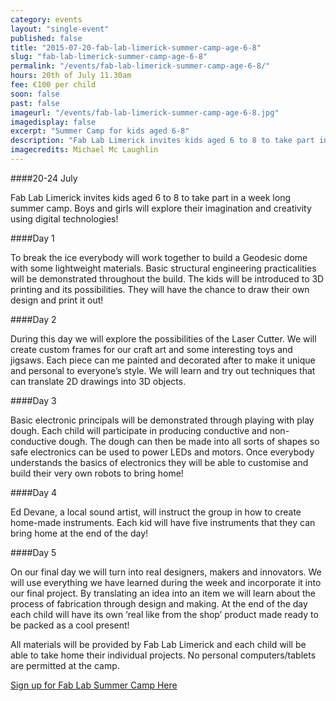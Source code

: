 ```yaml
---
category: events
layout: "single-event"
published: false
title: "2015-07-20-fab-lab-limerick-summer-camp-age-6-8"
slug: "fab-lab-limerick-summer-camp-age-6-8"
permalink: "/events/fab-lab-limerick-summer-camp-age-6-8/"
hours: 20th of July 11.30am
fee: €100 per child
soon: false
past: false
imageurl: "/events/fab-lab-limerick-summer-camp-age-6-8.jpg"
imagedisplay: false
excerpt: "Summer Camp for kids aged 6-8"
description: "Fab Lab Limerick invites kids aged 6 to 8 to take part in a week long summer camp. Boys and girls will explore their imagination and creativity using digital technologies!"
imagecredits: Michael Mc Laughlin
---
```







####20-24 July

Fab Lab Limerick invites kids aged 6 to 8 to take part in a week long summer camp. Boys and girls will explore their imagination and creativity using digital technologies!

####Day 1

To break the ice everybody will work together to build a Geodesic dome with some lightweight materials. Basic structural engineering practicalities will be demonstrated throughout the build. The kids will be introduced to 3D printing and its possibilities. They will have the chance to draw their own design and print it out!

####Day 2

During this day we will explore the possibilities of the Laser Cutter. We will create custom frames  for our craft art and some interesting  toys and jigsaws.  Each piece can me painted and decorated after to make it unique and personal to everyone’s style.  We will learn and try out techniques that can translate 2D drawings into 3D objects.

####Day 3

Basic electronic principals will be demonstrated through playing with play dough. Each child will participate in producing conductive and non-conductive dough. The dough can then be made into all sorts of shapes so safe electronics can be used to power LEDs and motors. Once everybody understands the basics of electronics they will be able to customise and build their very own robots to bring home!

####Day 4

Ed Devane, a local sound artist, will instruct the group in how to create home-made instruments. Each kid will have five instruments that they can bring home at the end of the day!

####Day 5

On our final day we will turn into real designers, makers and innovators. We will use everything we have learned during the week and incorporate it into our final project. By translating an idea into an item we will learn about the process of fabrication through design and making. At the end of the day each child will have its own ‘real like from the shop’ product made ready to be packed as a cool present! 

All materials will be provided by Fab Lab Limerick and each child will be able to take home their individual projects. No personal computers/tablets are permitted at the camp.

[Sign up for Fab Lab Summer Camp Here](http://fablablimerick.ticketleap.com/fab-lab-limerick-summer-camp-age-6-8/)
